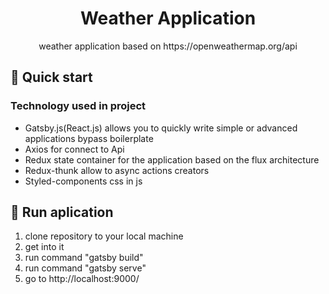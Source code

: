 <h1 align="center">
  Weather Application
</h1>

<p align="center">weather application based on https://openweathermap.org/api</p>



## 🚀 Quick start

### Technology used in project

* Gatsby.js(React.js) allows you to quickly write simple or advanced applications bypass boilerplate
* Axios for connect to Api
* Redux state container for the application based on the flux architecture
* Redux-thunk allow to async actions creators
* Styled-components css in js

## 💫 Run aplication

1. clone repository to your local machine
2. get into it
3. run command "gatsby build"
4. run command "gatsby serve"
5. go to http://localhost:9000/
